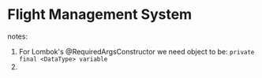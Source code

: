 # Flight Management System


notes: 
1. For Lombok's @RequiredArgsConstructor we need object to be: ```private final <DataType> variable``` 
2. 